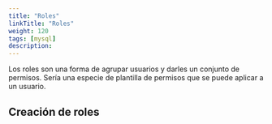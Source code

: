 ```yaml
---
title: "Roles"
linkTitle: "Roles"
weight: 120
tags: [mysql]
description:  
---
```


Los roles son una forma de agrupar usuarios y darles un conjunto de permisos. Sería una especie de plantilla de permisos que se puede aplicar a un usuario.

## Creación de roles